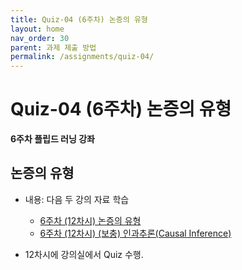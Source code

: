 ```yaml
---
title: Quiz-04 (6주차) 논증의 유형
layout: home
nav_order: 30
parent: 과제 제출 방법
permalink: /assignments/quiz-04/
---
```


# Quiz-04 (6주차) 논증의 유형

**6주차 플립드 러닝 강좌**

## 논증의 유형

- 내용: 다음 두 강의 자료 학습
  - [6주차 (12차시) 논증의 유형]({{site.baseurl}}/lectures/week06-12-01)
  - [6주차 (12차시) (보충) 인과추론(Causal Inference)]({{site.baseurl}}/lectures/week06-12-02)

- 12차시에 강의실에서 Quiz 수행.
